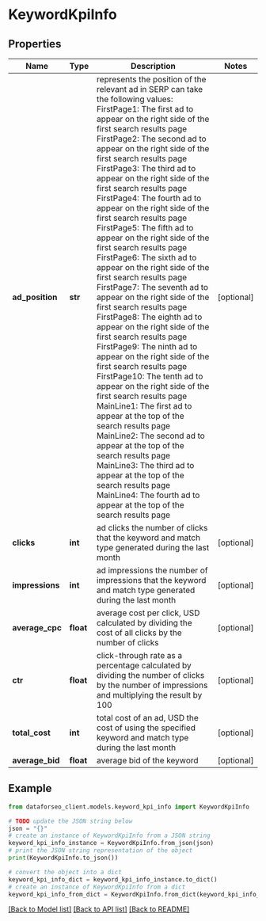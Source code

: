 # KeywordKpiInfo


## Properties

Name | Type | Description | Notes
------------ | ------------- | ------------- | -------------
**ad_position** | **str** | represents the position of the relevant ad in SERP can take the following values: FirstPage1: The first ad to appear on the right side of the first search results page FirstPage2: The second ad to appear on the right side of the first search results page FirstPage3: The third ad to appear on the right side of the first search results page FirstPage4: The fourth ad to appear on the right side of the first search results page FirstPage5: The fifth ad to appear on the right side of the first search results page FirstPage6: The sixth ad to appear on the right side of the first search results page FirstPage7: The seventh ad to appear on the right side of the first search results page FirstPage8: The eighth ad to appear on the right side of the first search results page FirstPage9: The ninth ad to appear on the right side of the first search results page FirstPage10: The tenth ad to appear on the right side of the first search results page MainLine1: The first ad to appear at the top of the search results page MainLine2: The second ad to appear at the top of the search results page MainLine3: The third ad to appear at the top of the search results page MainLine4: The fourth ad to appear at the top of the search results page | [optional] 
**clicks** | **int** | ad clicks the number of clicks that the keyword and match type generated during the last month | [optional] 
**impressions** | **int** | ad impressions the number of impressions that the keyword and match type generated during the last month | [optional] 
**average_cpc** | **float** | average cost per click, USD calculated by dividing the cost of all clicks by the number of clicks | [optional] 
**ctr** | **float** | click-through rate as a percentage calculated by dividing the number of clicks by the number of impressions and multiplying the result by 100 | [optional] 
**total_cost** | **int** | total cost of an ad, USD the cost of using the specified keyword and match type during the last month | [optional] 
**average_bid** | **float** | average bid of the keyword | [optional] 

## Example

```python
from dataforseo_client.models.keyword_kpi_info import KeywordKpiInfo

# TODO update the JSON string below
json = "{}"
# create an instance of KeywordKpiInfo from a JSON string
keyword_kpi_info_instance = KeywordKpiInfo.from_json(json)
# print the JSON string representation of the object
print(KeywordKpiInfo.to_json())

# convert the object into a dict
keyword_kpi_info_dict = keyword_kpi_info_instance.to_dict()
# create an instance of KeywordKpiInfo from a dict
keyword_kpi_info_from_dict = KeywordKpiInfo.from_dict(keyword_kpi_info_dict)
```
[[Back to Model list]](../README.md#documentation-for-models) [[Back to API list]](../README.md#documentation-for-api-endpoints) [[Back to README]](../README.md)


